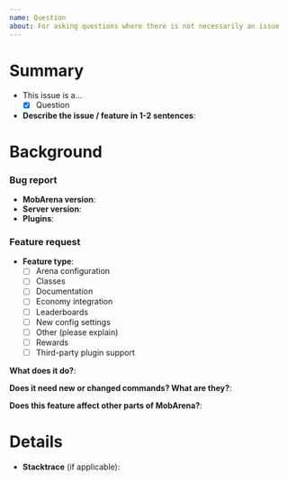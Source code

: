 ```yaml
---
name: Question
about: For asking questions where there is not necessarily an issue
---
```



<!--
    Thanks for filing a new issue on MobArena! To help us help you, please use
    this template for filing your bug, feature request, or other topic.

    If you use this template, it helps the developers review your ticket and
    figure out the problem. If you don't use this template, we may close your
    issue as not enough information.
 -->

# Summary

<!--
    Choose the type of issue you are filing. Pick one by typing [X] in any
    field. For example, bug reports look like…

    [X] Bug report
 -->

* This issue is a…
    * [x] Question
* **Describe the issue / feature in 1-2 sentences**:


# Background

<!--
    IF THIS IS A BUG REPORT:

    * Delete the "Feature request" section
    * Include all requested info

    You can get some of this info by typing these commands in-game:
        /version MobArena: Get your MobArena plugin version
        /version: Get your Bukkit/Spigot server version
        /plugins: Get the plugins running on your server


    IF THIS IS A FEATURE REQUEST:

    * Delete the "Bug report" section
    * Be descriptive – help us understand your idea
    * Consider any issues that might happen if your idea is added
    * Does it affect other features of MobArena?
 -->

### Bug report

* **MobArena version**:
* **Server version**:
* **Plugins**:

### Feature request

* **Feature type**:
    * [ ] Arena configuration
    * [ ] Classes
    * [ ] Documentation
    * [ ] Economy integration
    * [ ] Leaderboards
    * [ ] New config settings
    * [ ] Other (please explain)
    * [ ] Rewards
    * [ ] Third-party plugin support

**What does it do?**:

**Does it need new or changed commands? What are they?**:

**Does this feature affect other parts of MobArena?**:


# Details

<!--
    If you have any other details to include, like screenshots, stacktraces¹, or
    something more detailed, please include it here!

    ¹ Stacktraces are the error messages you see in the console of your server.
    If you have a long stacktrace, DO NOT PASTE IT HERE! Please use Pastebin and
    add a link here.
 -->

* **Stacktrace** (if applicable):

<!--
    Phew, all done! Thanks for filing a new issue! We'll get back to you soon.
 -->
